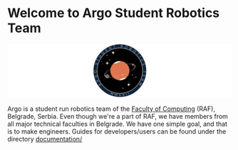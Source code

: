 # Welcome to Argo Student Robotics Team

![Argo_docs_logo.png](Argo_docs_logo.png)

Argo is a student run robotics team of the [Faculty of Computing](https://raf.edu.rs/en/) (RAF), Belgrade, Serbia.
Even though we're a part of RAF, we have members from all major technical faculties in Belgrade. We have one simple goal,
and that is to make engineers. Guides for developers/users can be found under the directory [documentation/](https://github.com/Argo-Student-Robotics-Team/.github/documentation/)